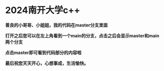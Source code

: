 # 2024南开大学c++

**善良的小哥哥、小姐姐，我的代码在master分支里面**

**打开之后您可以在左上角看到一个main的分支，点击之后会显示master和main两个分支**

**点击master即可看到代码部分的内容啦**

**最后祝您天天开心，心想事成，生活愉快。**

